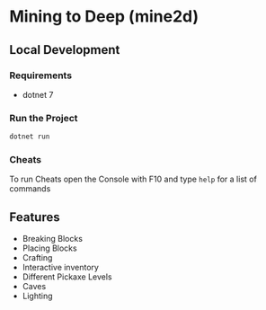 # Mining to Deep (mine2d)

## Local Development

### Requirements

- dotnet 7

### Run the Project

```bash
dotnet run
```

### Cheats

To run Cheats open the Console with F10 and type `help` for a list of commands

## Features

- Breaking Blocks
- Placing Blocks
- Crafting
- Interactive inventory
- Different Pickaxe Levels
- Caves
- Lighting
